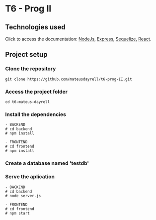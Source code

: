 # T6 - Prog II

## Technologies used <br>
Click to access the documentation: [NodeJs](https://nodejs.org/en/), [Express](https://expressjs.com/pt-br/), [Sequelize](https://sequelize.org/docs/v6/), [React](https://pt-br.reactjs.org/languages).

## Project setup <br>

### Clone the repository
```
git clone https://github.com/mateusdayrell/t6-prog-II.git
```

### Access the project folder
```
cd t6-mateus-dayrell
```


### Install the dependencies
```
- BACKEND
# cd backend
# npm install
```

```
- FRONTEND
# cd frontend
# npm install
```


### Create a database named 'testdb'

### Serve the aplication
```
- BACKEND
# cd backend
# node server.js
```

```
- FRONTEND
# cd frontend
# npm start
```
